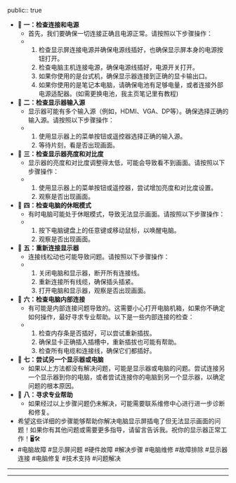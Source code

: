 public:: true

- 🔵  **一：检查连接和电源**
	- 首先，我们要确保一切连接正确且电源正常。请按照以下步骤操作：
	- 1. 检查显示屏连接电源并确保电源线插好，也确保显示屏本身的电源按钮打开。
	  2. 检查电脑主机连接电源，确保电源线插好，电源开关打开。
	  3. 如果你使用的是台式机，确保显示器连接到正确的显卡输出口。
	  4. 如果你使用的是笔记本电脑，请确保电池有足够电量，或者连接外部电源适配器。(如需更换电池，我主页笔记里有教程)
- 🔵  **二：检查显示器输入源**
	- 显示器可能有多个输入源（例如，HDMI、VGA、DP等）。确保选择正确的输入源。请按照以下步骤操作：
	- 1. 使用显示器上的菜单按钮或遥控器选择正确的输入源。
	  2. 等待片刻，看是否出现画面。
- 🔵  **三：检查显示器亮度和对比度**
	- 显示器的亮度和对比度调整得太低，可能会导致看不到画面。请按照以下步骤操作：
	- 1. 使用显示器上的菜单按钮或遥控器，尝试增加亮度和对比度设置。
	  2. 观察是否出现画面。
- 🔵  **四：检查电脑的休眠模式**
	- 有时电脑可能处于休眠模式，导致无法显示画面。请按照以下步骤操作：
	- 1. 按下电脑键盘上的任意键或移动鼠标，以唤醒电脑。
	  2. 观察是否出现画面。
- 🔵  **五：重新连接显示器**
	- 连接线松动也可能导致问题。请按照以下步骤操作：
	- 1. 关闭电脑和显示器，断开所有连接线。
	  2. 重新连接所有线缆，确保插头插紧。
	  3. 打开电脑和显示器，观察是否出现画面。
- 🔵  **六：检查电脑内部连接**
	- 有可能是内部连接问题导致的。这需要小心打开电脑机箱，如果你不确定如何操作，最好寻求专业帮助。以下是一些内部连接的检查：
	- 1. 检查内存条是否插好，可以尝试重新插拔。
	  2. 确保显卡正确插入插槽中，重新插拔也可能有帮助。
	  3. 检查所有电缆和连接线，确保它们都插好。
- 🔵  **七：尝试另一个显示器或电脑**
	- 如果以上方法都没有解决问题，可能是显示器或电脑的问题。尝试连接另一个显示器到你的电脑，或者尝试连接你的电脑到另一个显示器，以确定问题的根本原因。
- 🔵  **八：寻求专业帮助**
	- 如果经过以上步骤问题仍未解决，可能需要联系维修中心进行进一步诊断和修复。
- 希望这些详细的步骤能够帮助你解决电脑显示屏插电了但无法显示画面的问题！如果你有其他问题或需要更多指导，请留言告诉我。祝你的显示器正常工作！🖥️🛠️
- #电脑故障 #显示屏问题 #硬件故障 #解决步骤 #电脑维修 #故障排除 #显示器连接 #电脑修复 #技术支持 #问题解决
- ---
- ---